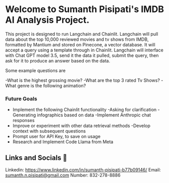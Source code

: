 # Welcome to Sumanth Pisipati's IMDB AI Analysis Project.

This project is designed to run Langchain and Chainlit. Langchain will pull data about the top 10,000 reviewed movies and tv shows from IMDB, formatted by Mantium and stored on Pinecone, a vector database. It will accept a query using a template through in Chainlit. Langchain will interface with Chat GPT model 3.5, send it the data it pulled, submit the query, then ask for it to produce an answer based on the data.

Some example questions are

-What is the highest grossing movie?
-What are the top 3 rated Tv Shows?
-What genre is the following animation?

### Future Goals

- Implement the following Chainlit functionality
    -Asking for clarification
    -Generating infographics based on data
    -Implement Anthropic chat responses
- Improve or experiment with other data retrieval methods
    -Develop context with subsequent questions
- Prompt user for API Key, to save on usage
- Research and Implement Code Llama from Meta

## Links and Socials 🔗

Linkedin: https://www.linkedin.com/in/sumanth-pisipati-b77b09146/
Email: sumanth.n.pisipati@gmail.com
Number: 832-278-8886
